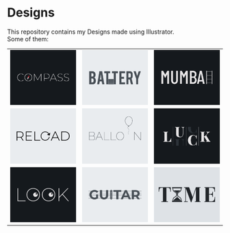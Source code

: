 # Designs
This repository contains my Designs made using Illustrator.<br>
Some of them:<br>
<table>
<tr><td><img src="./2020-12/png/12.12.2020.png"></td><td><img src="./2020-11/png/28.11.2020.png"></td><td><img src="./2020-12/png/27.12.2020.png"></td></tr>
<tr><td><img src="./2020-11/png/25.11.2020.png"></td><td><img src="./2020-11/png/22.11.2020.png"></td><td><img src="./2020-12/png/06.12.2020.png"></td></tr>
<tr><td><img src="./2021-01/png/16.01.2021.png"></td><td><img src="./2020-12/png/02.12.2020.png"></td><td><img src="./2020-11/png/16.11.2020.png"></td></tr>
</table>
